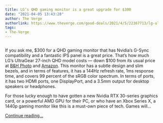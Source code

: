 ```yaml
---
title: LG’s QHD gaming monitor is a great upgrade for $300
date: "2021-04-05 13:43:28"
author: The Verge
authorlink: https://www.theverge.com/good-deals/2021/4/5/22367713/lg-ultragear-qhd-1440p-nvidia-gsync-gaming-monitor-ips-iottie-airfly-pro
tags:
- The-Verge
---
```

<figure>
      <img alt="" src="https://cdn.vox-cdn.com/thumbor/bwckG3njvcDm6SRBhmQszwbOPUE=/0x0:1155x770/1310x873/cdn.vox-cdn.com/uploads/chorus_image/image/69076946/lgultragearlede.0.jpg" />
    </figure>

  <p id="zBMeOs">If you ask me, $300 for a QHD gaming monitor that has Nvidia’s G-Sync compatibility and a fantastic IPS panel is a great price. That’s how much LG’s UltraGear 27-inch QHD model costs — down $100 from its usual price at <a href="https://go.redirectingat.com?id=66960X1514734&amp;xs=1&amp;url=https%3A%2F%2Fwww.bhphotovideo.com%2Fc%2Fproduct%2F1621994-REG%2Flg_27gn800_b_27_qhd_ips_hdr10.html&amp;referrer=theverge.com&amp;sref=https%3A%2F%2Fwww.theverge.com%2Fgood-deals%2F2021%2F4%2F5%2F22367713%2Flg-ultragear-qhd-1440p-nvidia-gsync-gaming-monitor-ips-iottie-airfly-pro" rel="sponsored nofollow noopener" target="_blank">B&amp;H Photo</a> and <a href="https://www.amazon.com/dp/B08LLD2QXJ/?tag=theverge02-20" rel="sponsored nofollow noopener" target="_blank">Amazon</a>. This monitor has a subtle design and slim bezels, and in terms of features, it has a 144Hz refresh rate, 1ms response time, and covers 99 percent of the sRGB color spectrum. In terms of ports, it has two HDMI ports, one DisplayPort, and a 3.5mm output for desktop speakers or headphones.</p>
<p id="2UFzn5">For those lucky enough to have gotten a new Nvidia RTX 30-series graphics card, or a powerful AMD GPU for their PC, or who have an Xbox Series X, a 1440p gaming monitor like this is a must-own piece of tech. Games will...</p>
  <p>
    <a href="https://www.theverge.com/good-deals/2021/4/5/22367713/lg-ultragear-qhd-1440p-nvidia-gsync-gaming-monitor-ips-iottie-airfly-pro">Continue reading&hellip;</a>
  </p>